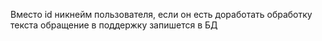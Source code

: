 Вместо id никнейм пользователя, если он есть
доработать обработку текста
обращение в поддержку запишется в БД